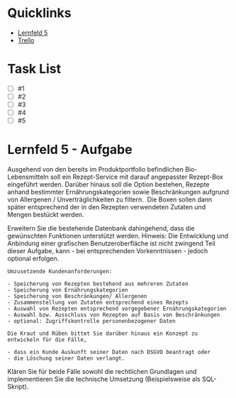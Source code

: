 # Quicklinks
 - [Lernfeld 5](https://moodle.itech-bs14.de/mod/page/view.php?id=41366)
 - [Trello](https://trello.com/b/eowCjhCk/lernfeld-5)
 
 # Task List
  - [ ] #1
  - [ ] #2
  - [ ] #3
  - [ ] #4
  - [ ] #5

# Lernfeld 5 - Aufgabe
Ausgehend von den bereits im Produktportfolio befindlichen Bio-Lebensmitteln soll ein Rezept-Service mit darauf angepasster Rezept-Box eingeführt werden. Darüber hinaus soll die Option bestehen, Rezepte anhand bestimmter Ernährungskategorien sowie Beschränkungen aufgrund von Allergenen / Unverträglichkeiten zu filtern. 
Die Boxen sollen dann später entsprechend der in den Rezepten verwendeten Zutaten und Mengen bestückt werden.

Erweitern Sie die bestehende Datenbank dahingehend, dass die gewünschten Funktionen unterstützt werden.
Hinweis: Die Entwicklung und Anbindung einer grafischen Benutzeroberfläche ist nicht zwingend Teil dieser Aufgabe, kann - bei entsprechenden Vorkenntnissen - jedoch optional erfolgen. 

    Umzusetzende Kundenanforderungen:

    - Speicherung von Rezepten bestehend aus mehreren Zutaten
    - Speicherung von Ernährungskategorien
    - Speicherung von Beschränkungen/ Allergenen
    - Zusammenstellung von Zutaten entsprechend eines Rezepts
    - Auswahl von Rezepten entsprechend vorgegebener Ernährungskategorien
    - Auswahl bzw. Ausschluss von Rezepten auf Basis von Beschränkungen
    - optional: Zugriffskontrolle personenbezogener Daten
    
    Die Kraut und Rüben bittet Sie darüber hinaus ein Konzept zu entwickeln für die Fälle,

    - dass ein Kunde Auskunft seiner Daten nach DSGVO beantragt oder
    - die Löschung seiner Daten verlangt.

Klären Sie für beide Fälle sowohl die rechtlichen Grundlagen und implementieren Sie die technische Umsetzung (Beispielsweise als SQL-Skript).


 
